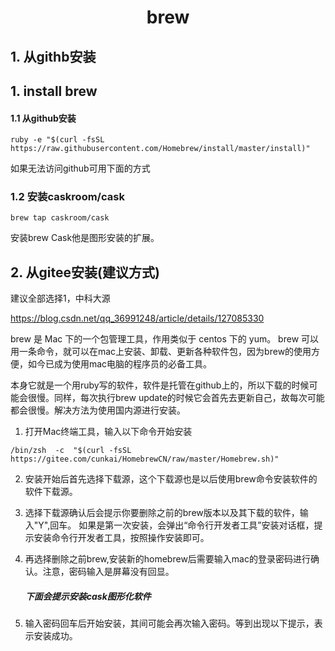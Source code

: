 <h1 align="center">brew</h1>


## 1. 从githb安装

## 1. install brew

#### 1.1 从github安装

```shell
ruby -e "$(curl -fsSL https://raw.githubusercontent.com/Homebrew/install/master/install)"
```

如果无法访问github可用下面的方式 



### 1.2 安装caskroom/cask

```shell
brew tap caskroom/cask 
```

安装brew Cask他是图形安装的扩展。





## 2. 从gitee安装(建议方式)

建议全部选择1，中科大源



https://blog.csdn.net/qq_36991248/article/details/127085330



brew 是 Mac 下的一个包管理工具，作用类似于 centos 下的 yum。
brew 可以用一条命令，就可以在mac上安装、卸载、更新各种软件包，因为brew的使用方便，如今已成为使用mac电脑的程序员的必备工具。

本身它就是一个用ruby写的软件，软件是托管在github上的，所以下载的时候可能会很慢。同样，每次执行brew update的时候它会首先去更新自己，故每次可能都会很慢。解决方法为使用国内源进行安装。

1. 打开Mac终端工具，输入以下命令开始安装

```shell
/bin/zsh  -c  "$(curl -fsSL https://gitee.com/cunkai/HomebrewCN/raw/master/Homebrew.sh)"
```



2. 安装开始后首先选择下载源，这个下载源也是以后使用brew命令安装软件的软件下载源。

3. 选择下载源确认后会提示你要删除之前的brew版本以及其下载的软件，输入"Y",回车。
   如果是第一次安装，会弹出“命令行开发者工具”安装对话框，提示安装命令行开发者工具，按照操作安装即可。

4. 再选择删除之前brew,安装新的homebrew后需要输入mac的登录密码进行确认。注意，密码输入是屏幕没有回显。

   

   ##### 下面会提示安装cask图形化软件

5. 输入密码回车后开始安装，其间可能会再次输入密码。等到出现以下提示，表示安装成功。








